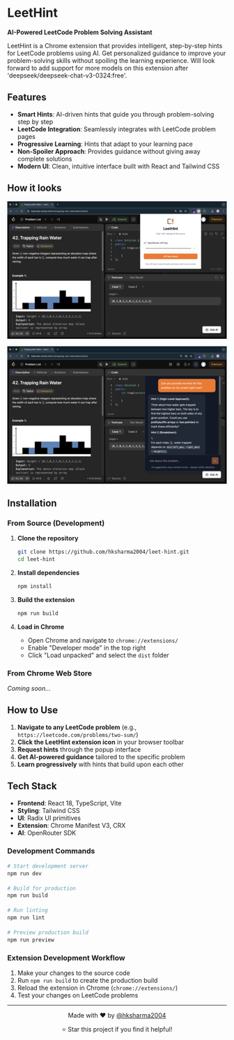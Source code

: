 # LeetHint

**AI-Powered LeetCode Problem Solving Assistant**

LeetHint is a Chrome extension that provides intelligent, step-by-step hints for LeetCode problems using AI. Get personalized guidance to improve your problem-solving skills without spoiling the learning experience. Will look forward to add support for more models on this extension after 'deepseek/deepseek-chat-v3-0324:free'.

## Features

- **Smart Hints**: AI-driven hints that guide you through problem-solving step by step
- **LeetCode Integration**: Seamlessly integrates with LeetCode problem pages
- **Progressive Learning**: Hints that adapt to your learning pace
- **Non-Spoiler Approach**: Provides guidance without giving away complete solutions
- **Modern UI**: Clean, intuitive interface built with React and Tailwind CSS

## How it looks


![Extension popup interface](public/assets/photo1.png)


![LeetHint in action on a LeetCode problem page](public/assets/photo2.png)


## Installation

### From Source (Development)

1. **Clone the repository**
   ```bash
   git clone https://github.com/hksharma2004/leet-hint.git
   cd leet-hint
   ```

2. **Install dependencies**
   ```bash
   npm install
   ```

3. **Build the extension**
   ```bash
   npm run build
   ```

4. **Load in Chrome**
   - Open Chrome and navigate to `chrome://extensions/`
   - Enable "Developer mode" in the top right
   - Click "Load unpacked" and select the `dist` folder

### From Chrome Web Store
*Coming soon...*

## How to Use

1. **Navigate to any LeetCode problem** (e.g., `https://leetcode.com/problems/two-sum/`)
2. **Click the LeetHint extension icon** in your browser toolbar
3. **Request hints** through the popup interface
4. **Get AI-powered guidance** tailored to the specific problem
5. **Learn progressively** with hints that build upon each other
   
## Tech Stack
- **Frontend**: React 18, TypeScript, Vite
- **Styling**: Tailwind CSS  
- **UI**: Radix UI primitives
- **Extension**: Chrome Manifest V3, CRX
- **AI**: OpenRouter SDK

### Development Commands

```bash
# Start development server
npm run dev

# Build for production
npm run build

# Run linting
npm run lint

# Preview production build
npm run preview
```

### Extension Development Workflow

1. Make your changes to the source code
2. Run `npm run build` to create the production build
3. Reload the extension in Chrome (`chrome://extensions/`)
4. Test your changes on LeetCode problems

---

<div align="center">
  <p>Made with ❤️ by <a href="https://github.com/hksharma2004">@hksharma2004</a></p>
  <p>⭐ Star this project if you find it helpful!</p>
</div>

